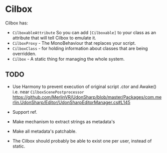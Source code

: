 # Cilbox

Cilbox has:
 * `CilboxableAttribute` So you can add `[Cilboxable]` to your class as an attribute that will tell Cilbox to emulate it.
 * `CilboxProxy` - The MonoBehaviour that replaces your script.
 * `CilboxClass` - for holding information about classes that are being overridden.
 * `Cilbox` - A static thing for managing the whole system.

## TODO
 * Use Harmony to prevent execution of original script .ctor and Awake() i.e. near `CilboxScenePostprocessor` https://github.com/MerlinVR/UdonSharp/blob/master/Packages/com.merlin.UdonSharp/Editor/UdonSharpEditorManager.cs#L145

 * Support ref.
 * Make mechanism to extract strings as metadata's
 * Make all metadata's patchable.

 * The Cilbox should probably be able to exist one per user, instead of static.
